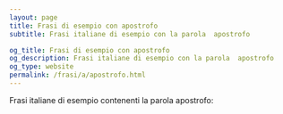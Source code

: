 ```yaml
---
layout: page
title: Frasi di esempio con apostrofo 
subtitle: Frasi italiane di esempio con la parola  apostrofo

og_title: Frasi di esempio con apostrofo 
og_description: Frasi italiane di esempio con la parola  apostrofo
og_type: website
permalink: /frasi/a/apostrofo.html
---
```


Frasi italiane di esempio contenenti la parola apostrofo:


